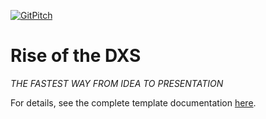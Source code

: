 [![GitPitch](https://gitpitch.com/assets/badge.svg)](https://gitpitch.com/gitpitch/the-template)

# Rise of the DXS

*THE FASTEST WAY FROM IDEA TO PRESENTATION*

For details, see the complete template documentation [here](https://gitpitch.com/docs/the-template).

